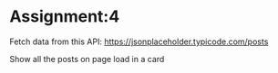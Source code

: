 # Assignment:4

Fetch data from this API: https://jsonplaceholder.typicode.com/posts

Show all the posts on page load in a card


